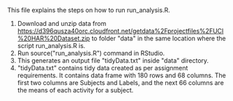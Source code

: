This file explains the steps on how to run run_analysis.R.

1) Download and unzip data from https://d396qusza40orc.cloudfront.net/getdata%2Fprojectfiles%2FUCI%20HAR%20Dataset.zip to folder "data" in the same location where the script run_analysis.R is.
2) Run source("run_analysis.R") command in RStudio.
3) This generates an output file "tidyData.txt" inside "data" directory.
4) "tidyData.txt" contains tidy data created as per assignment requirements. It contains data frame with 180 rows and 68 columns. The first two columns are Subjects and Labels, and the next 66 columns are the means of each activity for a subject.
